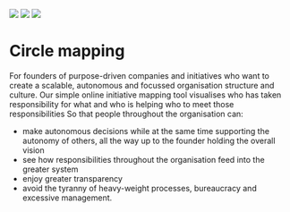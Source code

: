 <a href="https://codeclimate.com/github/Safiyya/circlemapping"><img src="https://codeclimate.com/github/Safiyya/circlemapping/badges/gpa.svg" /></a> <a href="https://codeclimate.com/github/Safiyya/circlemapping/coverage"><img src="https://codeclimate.com/github/Safiyya/circlemapping/badges/coverage.svg" /></a> <a href="https://codeclimate.com/github/Safiyya/circlemapping"><img src="https://codeclimate.com/github/Safiyya/circlemapping/badges/issue_count.svg" /></a>

# Circle mapping

For founders of purpose-driven companies and initiatives who want to create a scalable, autonomous and focussed organisation structure and culture.
Our simple online initiative mapping tool visualises who has taken responsibility for what and who is helping who to meet those responsibilities
So that people throughout the organisation can: 

- make autonomous decisions while at the same time supporting the autonomy of others, all the way up to the founder holding the overall vision
- see how responsibilities throughout the organisation feed into the greater system
- enjoy greater transparency
- avoid the tyranny of heavy-weight processes, bureaucracy and excessive management.




